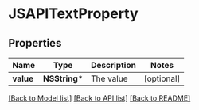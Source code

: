 # JSAPITextProperty

## Properties
Name | Type | Description | Notes
------------ | ------------- | ------------- | -------------
**value** | **NSString*** | The value | [optional] 

[[Back to Model list]](../README.md#documentation-for-models) [[Back to API list]](../README.md#documentation-for-api-endpoints) [[Back to README]](../README.md)


